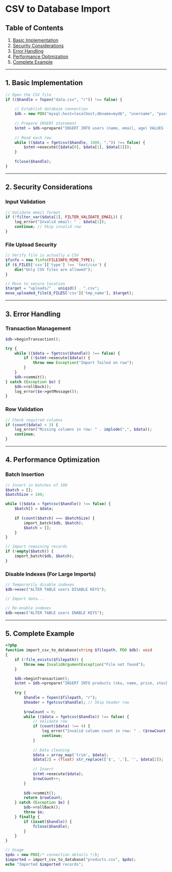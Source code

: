 # CSV to Database Import 

## Table of Contents
1. [Basic Implementation](#1-basic-implementation)
2. [Security Considerations](#2-security-considerations)
3. [Error Handling](#3-error-handling)
4. [Performance Optimization](#4-performance-optimization)
5. [Complete Example](#5-complete-example)

---

## 1. Basic Implementation

```php
// Open the CSV file
if (($handle = fopen("data.csv", "r")) !== false) {
    
    // Establish database connection
    $db = new PDO("mysql:host=localhost;dbname=mydb", "username", "password");
    
    // Prepare INSERT statement
    $stmt = $db->prepare("INSERT INTO users (name, email, age) VALUES (?, ?, ?)");
    
    // Read each row
    while (($data = fgetcsv($handle, 1000, ",")) !== false) {
        $stmt->execute([$data[0], $data[1], $data[2]]);
    }
    
    fclose($handle);
}
```

---

## 2. Security Considerations

### Input Validation
```php
// Validate email format
if (!filter_var($data[1], FILTER_VALIDATE_EMAIL)) {
    log_error("Invalid email: " . $data[1]);
    continue; // Skip invalid row
}
```

### File Upload Security
```php
// Verify file is actually a CSV
$finfo = new finfo(FILEINFO_MIME_TYPE);
if ($_FILES['csv']['type'] !== 'text/csv') {
    die("Only CSV files are allowed");
}

// Move to secure location
$target = "uploads/" . uniqid() . ".csv";
move_uploaded_file($_FILES['csv']['tmp_name'], $target);
```

---

## 3. Error Handling

### Transaction Management
```php
$db->beginTransaction();

try {
    while (($data = fgetcsv($handle)) !== false) {
        if (!$stmt->execute($data)) {
            throw new Exception("Import failed on row");
        }
    }
    $db->commit();
} catch (Exception $e) {
    $db->rollBack();
    log_error($e->getMessage());
}
```

### Row Validation
```php
// Check required columns
if (count($data) < 3) {
    log_error("Missing columns in row: " . implode(",", $data));
    continue;
}
```

---

## 4. Performance Optimization

### Batch Insertion
```php
// Insert in batches of 100
$batch = [];
$batchSize = 100;

while (($data = fgetcsv($handle)) !== false) {
    $batch[] = $data;
    
    if (count($batch) === $batchSize) {
        import_batch($db, $batch);
        $batch = [];
    }
}

// Import remaining records
if (!empty($batch)) {
    import_batch($db, $batch);
}
```

### Disable Indexes (For Large Imports)
```php
// Temporarily disable indexes
$db->exec("ALTER TABLE users DISABLE KEYS");

// Import data...

// Re-enable indexes
$db->exec("ALTER TABLE users ENABLE KEYS");
```

---

## 5. Complete Example

```php
<?php
function import_csv_to_database(string $filepath, PDO $db): void
{
    if (!file_exists($filepath)) {
        throw new InvalidArgumentException("File not found");
    }

    $db->beginTransaction();
    $stmt = $db->prepare("INSERT INTO products (sku, name, price, stock) VALUES (?, ?, ?, ?)");
    
    try {
        $handle = fopen($filepath, "r");
        $header = fgetcsv($handle); // Skip header row
        
        $rowCount = 0;
        while (($data = fgetcsv($handle)) !== false) {
            // Validate row
            if (count($data) !== 4) {
                log_error("Invalid column count in row: " . ($rowCount + 1));
                continue;
            }
            
            // Data cleaning
            $data = array_map('trim', $data);
            $data[2] = (float) str_replace(['$', ','], '', $data[2]);
            
            // Insert
            $stmt->execute($data);
            $rowCount++;
        }
        
        $db->commit();
        return $rowCount;
    } catch (Exception $e) {
        $db->rollBack();
        throw $e;
    } finally {
        if (isset($handle)) {
            fclose($handle);
        }
    }
}

// Usage
$pdo = new PDO(/* connection details */);
$imported = import_csv_to_database("products.csv", $pdo);
echo "Imported $imported records";
```
```

